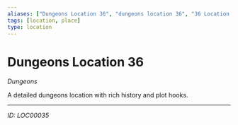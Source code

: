 ```yaml
---
aliases: ["Dungeons Location 36", "dungeons location 36", "36 Location Dungeons"]
tags: [location, place]
type: location
---
```


# Dungeons Location 36

*Dungeons*

A detailed dungeons location with rich history and plot hooks.

---
*ID: LOC00035*